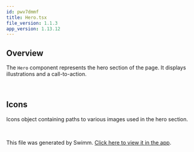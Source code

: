 ```yaml
---
id: pwv7dmmf
title: Hero.tsx
file_version: 1.1.3
app_version: 1.13.12
---
```


## Overview

The `Hero` component represents the hero section of the page. It displays illustrations and a call-to-action.

<br/>

## Icons

Icons object containing paths to various images used in the hero section.

<br/>

This file was generated by Swimm. [Click here to view it in the app](https://app.swimm.io/repos/Z2l0aHViJTNBJTNBY2xhc3NtYXRlLWZyb250ZW5kJTNBJTNBY291cnNlLWNvbm5lY3Q=/docs/pwv7dmmf).
